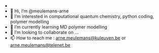 - 
- 👋 Hi, I’m @meulemans-arne
- 👀 I’m interested in computational quantum chemistry, python coding, polymer modelling
- 🌱 I’m currently learning MD polymer modelling
- 💞️ I’m looking to collaborate on ...
- 📫 How to reach me :  arne.meulemans@kuleuven.be  or   arne.meulemans@telenet.be

<!---
meulemans-arne/meulemans-arne is a ✨ special ✨ repository because its `README.md` (this file) appears on your GitHub profile.
You can click the Preview link to take a look at your changes.
--->
